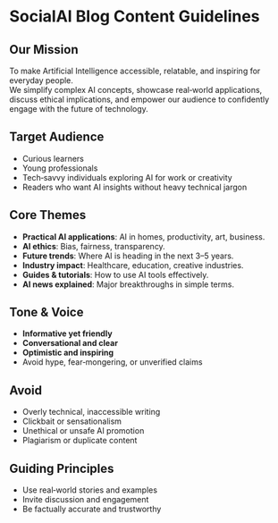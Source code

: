 # SocialAI Blog Content Guidelines

## Our Mission
To make Artificial Intelligence accessible, relatable, and inspiring for everyday people.  
We simplify complex AI concepts, showcase real‑world applications, discuss ethical implications, and empower our audience to confidently engage with the future of technology.

## Target Audience
- Curious learners
- Young professionals
- Tech‑savvy individuals exploring AI for work or creativity
- Readers who want AI insights without heavy technical jargon

## Core Themes
- **Practical AI applications**: AI in homes, productivity, art, business.
- **AI ethics**: Bias, fairness, transparency.
- **Future trends**: Where AI is heading in the next 3–5 years.
- **Industry impact**: Healthcare, education, creative industries.
- **Guides & tutorials**: How to use AI tools effectively.
- **AI news explained**: Major breakthroughs in simple terms.

## Tone & Voice
- **Informative yet friendly**
- **Conversational and clear**
- **Optimistic and inspiring**
- Avoid hype, fear‑mongering, or unverified claims

## Avoid
- Overly technical, inaccessible writing
- Clickbait or sensationalism
- Unethical or unsafe AI promotion
- Plagiarism or duplicate content

## Guiding Principles
- Use real‑world stories and examples
- Invite discussion and engagement
- Be factually accurate and trustworthy
